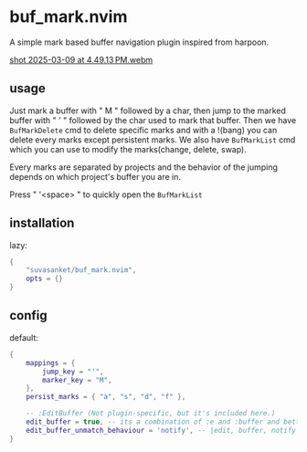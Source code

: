 # buf_mark.nvim
A simple mark based buffer navigation plugin inspired from harpoon.

[shot 2025-03-09 at 4.49.13 PM.webm](https://github.com/user-attachments/assets/c5303007-da6b-46bd-9bef-23d4af9e721c)


## usage
Just mark a buffer with " M " followed by a char, then jump to the marked buffer with " ' " followed by the char used to mark that buffer. Then we have `BufMarkDelete` cmd to delete specific marks and with a !(bang) you can delete every marks except persistent marks. We also have `BufMarkList` cmd which you can use to modify the marks(change, delete, swap).

Every marks are separated by projects and the behavior of the jumping depends on which project's buffer you are in.

Press " '\<space\> " to quickly open the `BufMarkList`

## installation
lazy:
```lua
{
    "suvasanket/buf_mark.nvim",
    opts = {}
}
```

## config
default:
```lua
{
    mappings = {
        jump_key = "'",
        marker_key = "M",
    },
    persist_marks = { "a", "s", "d", "f" },

    -- :EditBuffer (Not plugin-specific, but it's included here.)
    edit_buffer = true, -- its a combination of :e and :buffer and better
    edit_buffer_unmatch_behaviour = 'notify', -- |edit, buffer, notify|
}
```
